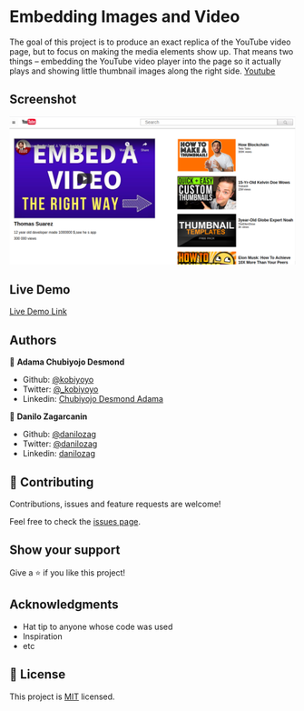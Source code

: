 
# Embedding Images and Video
The goal of this project is to produce an exact replica of the YouTube video page, but to focus on making the media elements show up.
That means two things – embedding the YouTube video player into the page so it actually plays and showing little thumbnail images along the right side.
[Youtube](https://www.youtube.com)
## Screenshot

![screenshot](images/screenshot.png) 

## Live Demo

[Live Demo Link](https://raw.githack.com/kobiyoyo/Images-video/master/index.html)

## Authors

👤 **Adama Chubiyojo Desmond**

- Github: [@kobiyoyo](https://github.com/kobiyoyo)
- Twitter: [@_kobiyoyo](https://twitter.com/_kobiyoyo)
- Linkedin: [Chubiyojo Desmond Adama](https://www.linkedin.com/in/chubiyojo-adama/)

👤 **Danilo Zagarcanin**

- Github: [@danilozag](https://github.com/danilozag1992)
- Twitter: [@danilozag](https://twitter.com/danilo96061514)
- Linkedin: [danilozag](https://www.linkedin.com/in/danilo-zagarcanin-88169b185/)

## 🤝 Contributing

Contributions, issues and feature requests are welcome!

Feel free to check the [issues page](issues/).

## Show your support

Give a ⭐️ if you like this project!

## Acknowledgments

- Hat tip to anyone whose code was used
- Inspiration
- etc

## 📝 License

This project is [MIT](lic.url) licensed.
